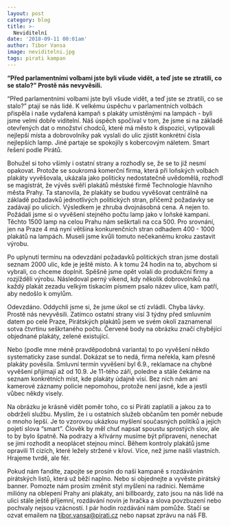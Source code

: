```yaml
---
layout: post
category: blog
title: >-
  Neviditelní
date: '2018-09-11 00:01am'
author: Tibor Vansa
image: neviditelni.jpg
tags: pirati kampan
---
```


<b> “Před parlamentními volbami jste byli všude vidět, a teď jste se ztratili, co se stalo?” Prostě nás nevyvěsili. </b>

“Před parlamentními volbami jste byli všude vidět, a teď jste se ztratili, co se stalo?” ptají se nás lidé. K velkému úspěchu v parlamentních volbách přispěla i naše vydařená kampaň s plakáty umístěnými na lampách - byli jsme velmi dobře viditelní. Náš úspěch spočíval v tom, že jsme si na základě otevřených dat o množství chodců, které má město k dispozici, vytipovali nejlepší místa a dobrovolníky pak vyslali do ulic zjistit konkrétní čísla nejlepších lamp. Jiné partaje se spokojily s kobercovým náletem. Smart řešení podle Pirátů. 

Bohužel si toho všimly i ostatní strany a rozhodly se, že se to již nesmí opakovat. Protože se soukromá komerční firma, která při loňských volbách plakáty vyvěšovala, ukázala jako politicky nedostatečně uvědomělá, rozhodl se magistrát, že vývěs svěří plakátů městské firmě Technologie hlavního města Prahy. Ta stanovila, že plakáty se budou vyvěšovat centrálně na základě požadavků jednotlivých politických stran, přičemž požadavky se zadávají po ulicích.  Výsledkem je zhruba dvojnásobná cena. A nejen to. Požádali jsme si o vyvěšení stejného počtu lamp jako v loňské kampani. Těchto 1500 lamp na celou Prahu nám seškrtali na cca 500. Pro srovnání, jen na Praze 4 má nyní většina konkurenčních stran odhadem 400 - 1000 plakátů na lampách. Museli jsme kvůli tomuto nečekanému kroku zastavit výrobu. 

Po uplynutí termínu na odevzdání požadavků politických stran jsme dostali seznam 2000 ulic, kde je ještě místo. A k tomu 24 hodin na to, abychom si vybrali, co chceme doplnit. Spěšně jsme opět volali do produkční firmy a rozjížděli výrobu. Následoval perný víkend, kdy několik dobrovolníků na každý plakát zezadu velkým tiskacím písmem psalo název ulice, kam patří, aby nedošlo k omylům.

Odevzdáno. Oddychli jsme si, že jsme úkol se ctí zvládli. Chyba lávky. Prostě nás nevyvěsili. Zatímco ostatní strany visí 3 týdny před smluvním datem po celé Praze, Pirátských plakátů jsem ve svém okolí zaznamenal sotva čtvrtinu seškrtaného počtu. Červené body na obrázku značí chybějící objednané plakáty, zelené existující. 

Nebo (podle mne méně pravděpodobná varianta) to po vyvěšení někdo systematicky zase sundal. Dokázat se to nedá, firma neřekla, kam přesně plakáty pověsila. Smluvní termín vyvěšení byl 6.9., reklamace na chybné vyvěšení přijímají až od 10.9. Je 11-tého září, poledne a stále čekáme na seznam konkrétních míst, kde plakáty údajně visí. Bez nich nám ani kamerové záznamy policie nepomohou, protože není jasné, kde a jestli vůbec někdy visely. 

Na obrázku je krásně vidět poměr toho, co si Piráti zaplatili a jakou za to obdrželi službu. Myslím, že i u ostatních služeb občanům ten poměr nebude o mnoho lepší. Je to vzorovou ukázkou myšlení současných politiků a jejich pojetí slova “smart”. Člověk by měl chuť napsat spoustu sprostých slov, ale to by bylo špatně. Na podrazy a křivárny musíme být připraveni, nenechat se jimi rozhodit a neoplácet stejnou mincí. Během kontroly plakátů jsme opravili 11 cizích, které ležely stržené v křoví. Více, než jsme našli vlastních. Hrajeme tvrdě, ale fér.

Pokud nám fandíte, zapojte se prosím do naší kampaně s rozdáváním pirátských listů, která už běží naplno. Nebo si objednejte a vyvěste pirátský banner. Pomozte nám prosím změnit styl myšlení na radnici.  Nemáme milióny na oblepení Prahy ani plakáty, ani billboardy, zato jsou na nás lidé na ulici stále ještě příjemní, rozdávání novin je hračka a slova povzbuzení nebo pochvaly nejsou vzácností. I pár hodin rozdávání nám pomůže. Stačí se ozvat emailem na tibor.vansa@pirati.cz nebo napsat zprávu na náš FB. 


